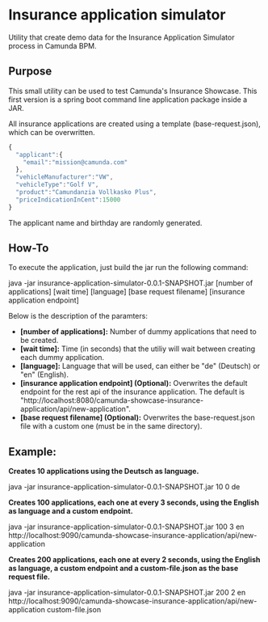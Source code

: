 # Insurance application simulator
Utility that create demo data for the Insurance Application Simulator process in Camunda BPM.

## Purpose

This small utility can be used to test Camunda's Insurance Showcase. This first version is a spring boot command line application package inside a JAR.

All insurance applications are created using a template (base-request.json), which can be overwritten.

```javascript
{
  "applicant":{
    "email":"mission@camunda.com"
  },
  "vehicleManufacturer":"VW",
  "vehicleType":"Golf V",
  "product":"Camundanzia Vollkasko Plus",
  "priceIndicationInCent":15000
}
```

The applicant name and birthday are randomly generated.

## How-To

To execute the application, just build the jar run the following command:

java -jar insurance-application-simulator-0.0.1-SNAPSHOT.jar [number of applications] [wait time] [language] [base request filename] [insurance application endpoint]

Below is the description of the paramters:

* **[number of applications]:** Number of dummy applications that need to be created.
* **[wait time]:** Time (in seconds) that the utiliy will wait between creating each dummy application.
* **[language]:** Language that will be used, can either be "de" (Deutsch) or "en" (English).
* **[insurance application endpoint] (Optional):** Overwrites the default endpoint for the rest api of the insurance application. The default is "http://localhost:8080/camunda-showcase-insurance-application/api/new-application".
* **[base request filename] (Optional):** Overwrites the base-request.json file with a custom one (must be in the same directory).

## Example:

**Creates 10 applications using the Deutsch as language.**

java -jar insurance-application-simulator-0.0.1-SNAPSHOT.jar 10 0 de

**Creates 100 applications, each one at every 3 seconds, using the English as language and a custom endpoint.**

java -jar insurance-application-simulator-0.0.1-SNAPSHOT.jar 100 3 en http://localhost:9090/camunda-showcase-insurance-application/api/new-application

**Creates 200 applications, each one at every 2 seconds, using the English as language, a custom endpoint and a custom-file.json as the base request file.**

java -jar insurance-application-simulator-0.0.1-SNAPSHOT.jar 200 2 en http://localhost:9090/camunda-showcase-insurance-application/api/new-application custom-file.json
